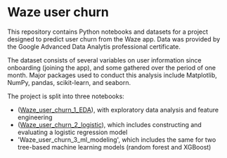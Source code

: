# Waze user churn

This repository contains Python notebooks and datasets for a project designed to predict user churn from the Waze app. Data was provided by the Google Advanced Data Analytis professional certificate.

The dataset consists of several variables on user information since onboarding (joining the app), and some gathered over the period of one month. Major packages used to conduct this analysis include Matplotlib, NumPy, pandas, scikit-learn, and seaborn. 

The project is split into three notebooks:

* ([Waze_user_churn_1_EDA](https://github.com/davkosc/project-portfolio/blob/main/Waze_user_churn_1_EDA.ipynb)), with exploratory data analysis and feature engineering
* ([Waze_user_churn_2_logistic](https://github.com/davkosc/project-portfolio/blob/main/Waze_user_churn_2_logistic.ipynb)), which includes constructing and evaluating a logistic regression model
* 'Waze_user_churn_3_ml_modeling', which includes the same for two tree-based machine learning models (random forest and XGBoost)
